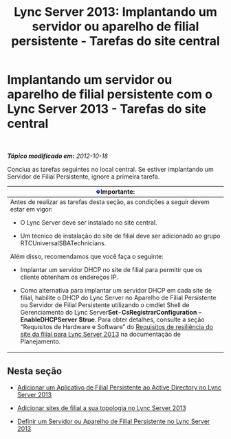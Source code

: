 ﻿---
title: 'Lync Server 2013: Implantando um servidor ou aparelho de filial persistente - Tarefas do site central'
TOCTitle: Implantando um servidor ou aparelho de filial persistente - Tarefas do site central
ms:assetid: 0f631a36-fc2e-41cd-8a0d-f27e84f4a89e
ms:mtpsurl: https://technet.microsoft.com/pt-br/library/Gg398189(v=OCS.15)
ms:contentKeyID: 49305899
ms.date: 05/19/2016
mtps_version: v=OCS.15
ms.translationtype: HT
---

# Implantando um servidor ou aparelho de filial persistente com o Lync Server 2013 - Tarefas do site central

 

_**Tópico modificado em:** 2012-10-18_

Conclua as tarefas seguintes no local central. Se estiver implantando um Servidor de Filial Persistente, ignore a primeira tarefa.

<table>
<colgroup>
<col style="width: 100%" />
</colgroup>
<thead>
<tr class="header">
<th><img src="images/Gg425939.important(OCS.15).gif" title="important" alt="important" />Importante:</th>
</tr>
</thead>
<tbody>
<tr class="odd">
<td>Antes de realizar as tarefas desta seção, as condições a seguir devem estar em vigor:
<ul>
<li><p>O Lync Server deve ser instalado no site central.</p></li>
<li><p>Um técnico de instalação do site de filial deve ser adicionado ao grupo RTCUniversalSBATechnicians.</p></li>
</ul>
Além disso, recomendamos que você faça o seguinte:
<ul>
<li><p>Implantar um servidor DHCP no site de filial para permitir que os cliente obtenham os endereços IP.</p></li>
<li><p>Como alternativa para implantar um servidor DHCP em cada site de filial, habilite o DHCP do Lync Server no Aparelho de Filial Persistente ou Servidor de Filial Persistente utilizando o cmdlet Shell de Gerenciamento do Lync Server<strong>Set-CsRegistrarConfiguration –EnableDHCPServer $true</strong>. Para obter detalhes, consulte a seção “Requisitos de Hardware e Software” do <a href="lync-server-2013-branch-site-resiliency-requirements.md">Requisitos de resiliência do site da filial para Lync Server 2013</a> na documentação de Planejamento.</p></li>
</ul></td>
</tr>
</tbody>
</table>


## Nesta seção

  - [Adicionar um Aplicativo de Filial Persistente ao Active Directory no Lync Server 2013](lync-server-2013-add-a-survivable-branch-appliance-to-active-directory.md)

  - [Adicionar sites de filial a sua topologia no Lync Server 2013](lync-server-2013-add-branch-sites-to-your-topology.md)

  - [Definir um Servidor ou Aparelho de Filial Persistente no Lync Server 2013](lync-server-2013-define-a-survivable-branch-appliance-or-server.md)

